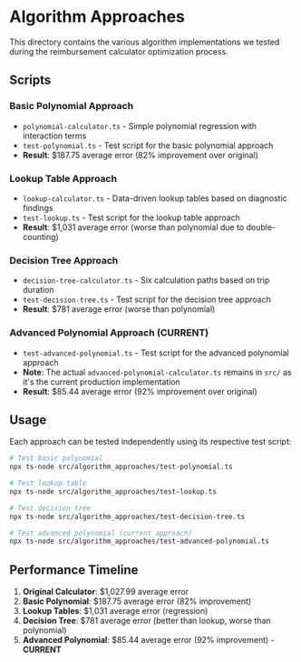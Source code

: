 # Algorithm Approaches

This directory contains the various algorithm implementations we tested during the reimbursement calculator optimization process.

## Scripts

### Basic Polynomial Approach
- `polynomial-calculator.ts` - Simple polynomial regression with interaction terms
- `test-polynomial.ts` - Test script for the basic polynomial approach
- **Result**: $187.75 average error (82% improvement over original)

### Lookup Table Approach  
- `lookup-calculator.ts` - Data-driven lookup tables based on diagnostic findings
- `test-lookup.ts` - Test script for the lookup table approach
- **Result**: $1,031 average error (worse than polynomial due to double-counting)

### Decision Tree Approach
- `decision-tree-calculator.ts` - Six calculation paths based on trip duration
- `test-decision-tree.ts` - Test script for the decision tree approach  
- **Result**: $781 average error (worse than polynomial)

### Advanced Polynomial Approach (CURRENT)
- `test-advanced-polynomial.ts` - Test script for the advanced polynomial approach
- **Note**: The actual `advanced-polynomial-calculator.ts` remains in `src/` as it's the current production implementation
- **Result**: $85.44 average error (92% improvement over original)

## Usage

Each approach can be tested independently using its respective test script:

```bash
# Test basic polynomial
npx ts-node src/algorithm_approaches/test-polynomial.ts

# Test lookup table  
npx ts-node src/algorithm_approaches/test-lookup.ts

# Test decision tree
npx ts-node src/algorithm_approaches/test-decision-tree.ts

# Test advanced polynomial (current approach)
npx ts-node src/algorithm_approaches/test-advanced-polynomial.ts
```

## Performance Timeline

1. **Original Calculator**: $1,027.99 average error
2. **Basic Polynomial**: $187.75 average error (82% improvement)
3. **Lookup Tables**: $1,031 average error (regression)
4. **Decision Tree**: $781 average error (better than lookup, worse than polynomial)
5. **Advanced Polynomial**: $85.44 average error (92% improvement) - **CURRENT** 